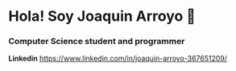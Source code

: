 # Hola! Soy Joaquin Arroyo 👋
### Computer Science student and programmer

__Linkedin__ https://www.linkedin.com/in/joaquin-arroyo-367651209/

